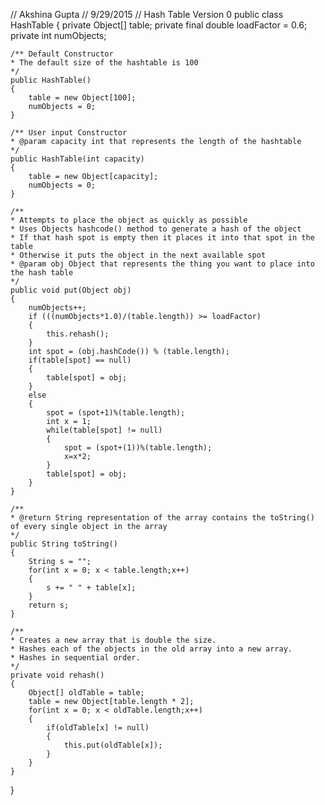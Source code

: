 // Akshina Gupta
// 9/29/2015
// Hash Table Version 0
public class HashTable
{
	private Object[] table;
	private final double loadFactor = 0.6;
	private int numObjects;
	
	/** Default Constructor
	* The default size of the hashtable is 100
	*/
	public HashTable()
	{
		table = new Object[100];
		numObjects = 0;
	}
	
	/** User input Constructor
	* @param capacity int that represents the length of the hashtable
	*/
	public HashTable(int capacity)
	{
		table = new Object[capacity];
		numObjects = 0;
	}
	
	/** 
	* Attempts to place the object as quickly as possible
	* Uses Objects hashcode() method to generate a hash of the object
	* If that hash spot is empty then it places it into that spot in the table
	* Otherwise it puts the object in the next available spot
	* @param obj Object that represents the thing you want to place into the hash table
	*/
	public void put(Object obj)
	{
		numObjects++;
		if (((numObjects*1.0)/(table.length)) >= loadFactor)
		{
			this.rehash();
		}
		int spot = (obj.hashCode()) % (table.length);
		if(table[spot] == null)
		{
			table[spot] = obj;
		}
		else
		{
			spot = (spot+1)%(table.length);
			int x = 1;
			while(table[spot] != null)
			{
				spot = (spot+(1))%(table.length);
				x=x*2;
			}
			table[spot] = obj;
		}
	}
	
	/**
	* @return String representation of the array contains the toString() of every single object in the array
	*/
	public String toString()
	{
		String s = "";
		for(int x = 0; x < table.length;x++)
		{
			s += " " + table[x];
		}
		return s;
	}
	
	/**
	* Creates a new array that is double the size.
	* Hashes each of the objects in the old array into a new array.
	* Hashes in sequential order.
	*/
	private void rehash()
	{
		Object[] oldTable = table;
		table = new Object[table.length * 2];
		for(int x = 0; x < oldTable.length;x++)
		{
			if(oldTable[x] != null)
			{
				this.put(oldTable[x]);
			}
		}
	}
	
}
